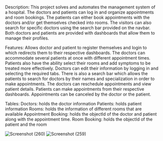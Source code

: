 Description: This project solves and automates the management system of a hospital. The doctors and patients can log in and organize appointments and room bookings. The patients can either book appointments with the doctors and/or get themselves checked into rooms. The visitors can also search for specific doctors using the search bar provided on the navbar. Both doctors and patients are provided with dashboards that allow them to manage their profiles.

Features:
Allows doctor and patient to register themselves and login to which redirects them to their respective dashboards. The doctors can accommodate several patients at once with different appointment times.
Patients also have the ability select their rooms and add symptoms to be treated more effectively.
Doctors can edit their information by logging in and selecting the required tabs.
There is also a search bar which allows the patients to search for doctors by their names and specialization in order to make appointments. 
The doctors can reschedule appointments and view patient details.
Patients can make appointments from their respective dashboards.
Appointments can be canceled by the doctor or the patient.

Tables:
Doctors: holds the doctor information
Patients: holds patient information
Rooms: holds the information of different rooms that are available
Appointment Booking: holds the objectId of the doctor and patient along with the appointment time.
Room Booking: holds the objectId of the patient and the room


![Screenshot (260)](https://user-images.githubusercontent.com/54383954/234196444-7a9ff7f9-e092-43ad-93e0-c50b50c0b89c.png)
![Screenshot (259)](https://user-images.githubusercontent.com/54383954/234196458-443627c7-183d-426f-b050-d4f2244f6491.png)
